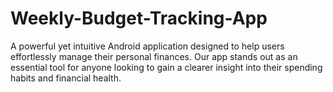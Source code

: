 # Weekly-Budget-Tracking-App
A powerful yet intuitive Android application designed to help users effortlessly manage their personal finances. Our app stands out as an essential tool for anyone looking to gain a clearer insight into their spending habits and financial health.
